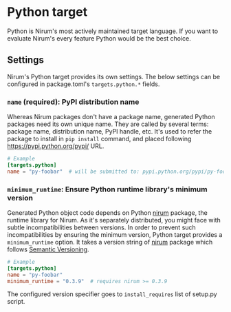 Python target
=============

Python is Nirum's most actively maintained target language.  If you want to
evaluate Nirum's every feature Python would be the best choice.


Settings
--------

Nirum's Python target provides its own settings.  The below settings can be
configured in package.toml's `targets.python.*` fields.


### `name` (required): PyPI distribution name

Whereas Nirum packages don't have a package name, generated Python packages
need its own unique name.  They are called by several terms: package name,
distribution name, PyPI handle, etc.  It's used to refer the package to
install in `pip install` command, and placed following
<https://pypi.python.org/pypi/> URL.

~~~~~~~~ toml
# Example
[targets.python]
name = "py-foobar"  # will be submitted to: pypi.python.org/pypi/py-foobar
~~~~~~~~


### `minimum_runtime`: Ensure Python runtime library's minimum version

Generated Python object code depends on Python [nirum][] package, the runtime
library for Nirum.  As it's separately distributed, you might face with subtle
incompatibilities between versions.  In order to prevent such incompatibilities
by ensuring the minimum version, Python target provides a `minimum_runtime`
option.  It takes a version string of [nirum][] package which follows [Semantic
Versioning][semver].

~~~~~~~~ toml
# Example
[targets.python]
name = "py-foobar"
minimum_runtime = "0.3.9"  # requires nirum >= 0.3.9
~~~~~~~~

The configured version specifier goes to `install_requires` list of setup.py
script.

[nirum]: https://pypi.python.org/pypi/nirum
[semver]: http://semver.org/
